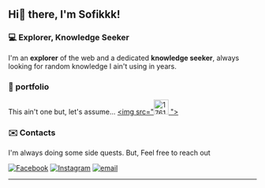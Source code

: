 ## Hi👋 there, I'm Sofikkk!
### 💻 Explorer, Knowledge Seeker

I'm an **explorer** of the web and a dedicated **knowledge seeker**, always looking for random knowledge I ain't using in years.
### 👤 portfolio
This ain't one but, let's assume...
<a href="https://sofikuw.github.io/">
<img src="<img width="30" height="30" alt="17614480149893682814193914300686" src="https://github.com/user-attachments/assets/57c207e6-8e4e-46b6-af84-4354d3ca5ed1" />
"> </a>

### ✉️ Contacts

I'm always doing some side quests.
But, Feel free to reach out

[![Facebook](https://img.shields.io/badge/Facebook-%231877F2.svg?logo=Facebook&logoColor=white)](https://facebook.com/sofikuw) [![Instagram](https://img.shields.io/badge/Instagram-%23E4405F.svg?logo=Instagram&logoColor=white)](https://instagram.com/sofikuw) [![email](https://img.shields.io/badge/Email-D14836?logo=gmail&logoColor=white)](mailto:84sofik@gmail.com) 

-----
